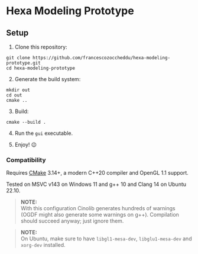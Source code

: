 # Hexa Modeling Prototype

## Setup

1. Clone this repository:

```Shell
git clone https://github.com/francescozoccheddu/hexa-modeling-prototype.git
cd hexa-modeling-prototype
```

2. Generate the build system:

```Shell
mkdir out
cd out
cmake ..
```

3. Build:

```Shell
cmake --build .
```

4. Run the `gui` executable.

5. Enjoy! 😉

### Compatibility

Requires [CMake](https://cmake.org/) 3.14+, a modern C++20 compiler and OpenGL 1.1 support.

Tested on MSVC v143 on Windows 11 and g++ 10 and Clang 14 on Ubuntu 22.10. 

> **NOTE:**  
> With this configuration Cinolib generates hundreds of warnings (OGDF might also generate some warnings on g++). Compilation should succeed anyway; just ignore them.

> **NOTE:**  
> On Ubuntu, make sure to have `libgl1-mesa-dev`, `libglu1-mesa-dev` and `xorg-dev` installed.
